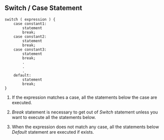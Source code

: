 ## Switch / Case Statement

```
switch ( expression ) {
    case constant1:
        statement
        break;
    case constant2:
        statement
        break;
    case constant3:
        statement
        break;
        .
        .
        .
    default:
        statement
        break;
}
```

1. If the expression matches a case, all the statements below the case are executed.
  
2. _Break_ statement is necessary to get out of _Switch_ statement unless you want to execute all the statements below.

3. When the expression does not match any case, all the statements below _Default_ statement are executed if exists.